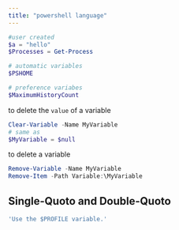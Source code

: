```yaml
---
title: "powershell language"
---
```




```powershell
#user created
$a = "hello"
$Processes = Get-Process

# automatic variables
$PSHOME 

# preference variabes
$MaximumHistoryCount
```

to delete the `value` of a variable

```powershell
Clear-Variable -Name MyVariable
# same as
$MyVariable = $null
```

to delete a variable

```powershell
Remove-Variable -Name MyVariable
Remove-Item -Path Variable:\MyVariable
```



## Single-Quoto and Double-Quoto

```powershell
'Use the $PROFILE variable.'
```

